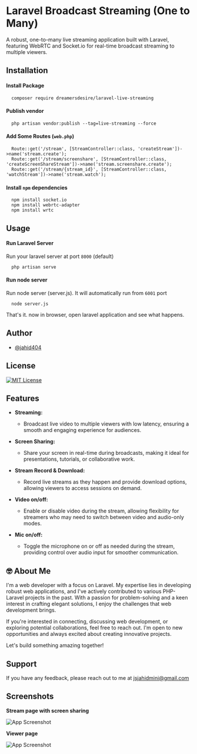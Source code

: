 # Laravel Broadcast Streaming (One to Many)

A robust, one-to-many live streaming application built with Laravel, featuring WebRTC and Socket.io for real-time broadcast streaming to multiple viewers.

## Installation

#### Install Package

```
  composer require dreamersdesire/laravel-live-streaming
```

#### Publish vendor

```
  php artisan vendor:publish --tag=live-streaming --force
```

#### Add Some Routes (`web.php`)

```
  Route::get('/stream', [StreamController::class, 'createStream'])->name('stream.create');
  Route::get('/stream/screenshare', [StreamController::class, 'createScreenShareStream'])->name('stream.screenshare.create');
  Route::get('/stream/{stream_id}', [StreamController::class, 'watchStream'])->name('stream.watch');
```

#### Install `npm` dependencies

```
  npm install socket.io
  npm install webrtc-adapter
  npm install wrtc
```

## Usage

#### Run Laravel Server

Run your laravel server at port `8000` (default)

```
  php artisan serve
```

#### Run node server

Run node server (server.js). It will automatically run from `6001` port

```
  node server.js
```

That's it. now in browser, open laravel application and see what happens.

## Author

- [@jahid404](https://www.github.com/jahid404)

## License

[![MIT License](https://img.shields.io/badge/License-MIT-green.svg)](https://raw.githubusercontent.com/jahid404/EasyBreezyBlogs/main/LICENSE)

## Features

- **Streaming:**

  - Broadcast live video to multiple viewers with low latency, ensuring a smooth and engaging experience for audiences.

- **Screen Sharing:**

  - Share your screen in real-time during broadcasts, making it ideal for presentations, tutorials, or collaborative work.

- **Stream Record & Download:**

  - Record live streams as they happen and provide download options, allowing viewers to access sessions on demand.

- **Video on/off:**

  - Enable or disable video during the stream, allowing flexibility for streamers who may need to switch between video and audio-only modes.

- **Mic on/off:**
  - Toggle the microphone on or off as needed during the stream, providing control over audio input for smoother communication.

## 🤓 About Me

I'm a web developer with a focus on Laravel. My expertise lies in developing robust web applications, and I've actively contributed to various PHP-Laravel projects in the past. With a passion for problem-solving and a keen interest in crafting elegant solutions, I enjoy the challenges that web development brings.

If you're interested in connecting, discussing web development, or exploring potential collaborations, feel free to reach out. I'm open to new opportunities and always excited about creating innovative projects.

Let's build something amazing together!

## Support

If you have any feedback, please reach out to me at jsjahidmini@gmail.com

## Screenshots

**Stream page with screen sharing**

![App Screenshot](https://blogger.googleusercontent.com/img/b/R29vZ2xl/AVvXsEjN0uepg2UsjdTXX3TauSBcihBzAbnltIlF6DOGaeDMCEysjpe6qwbktPpBEqxCkcIflFlFnm_4hJCCk3mdec4eBxMvUViGjnhPiefpQ2OJF8h_kBeI2nj5hQPELYD7Gz12_TkFeE6ihgh5ra-GUiBgDVxNAUO_ArsbPOl7QL0sTWfEZy5Nvboq_7S7_VY)

**Viewer page**

![App Screenshot](https://blogger.googleusercontent.com/img/b/R29vZ2xl/AVvXsEi5_OVzjNT7PpKp257bBqjvcvgzGe_SAzIhO6s4UoQ8hBzTvW1Moz5yoeHnkhYeS6_kyVaEIpVHbrjF3uEaKzdpLQ-rnkrK834qElYPE2wyk0joQygtium0xbdZxb4K5nmyhysEGeOaLeqvtmHx2ZyJ243YNrKXNZfAxfavnqCTyDPH7jqwOGAw_MiMrPw)
